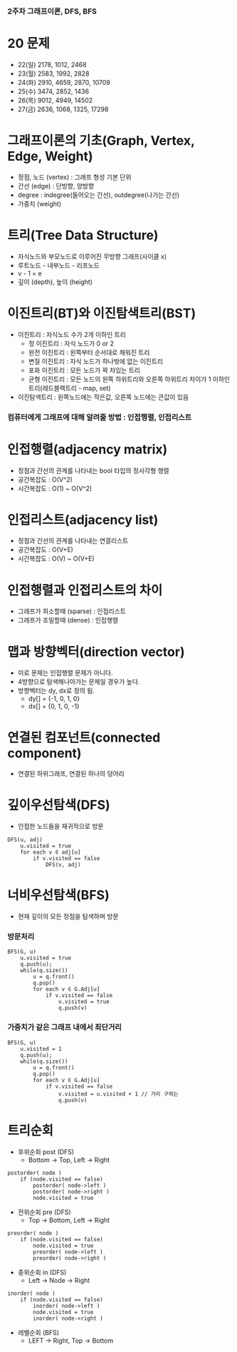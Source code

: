 ### 2주차 그래프이론, DFS, BFS

# 20 문제
- 22(일) 2178, 1012, 2468
- 23(월) 2583, 1992, 2828
- 24(화) 2910, 4659, 2870, 10709
- 25(수) 3474, 2852, 1436
- 26(목) 9012, 4949, 14502
- 27(금) 2636, 1068, 1325, 17298

# 그래프이론의 기초(Graph, Vertex, Edge, Weight)
- 정점, 노드 (vertex) : 그래프 형성 기본 단위
- 간선 (edge) : 단방향, 양방향
- degree : indegree(들어오는 간선), outdegree(나가는 간선)
- 가중치 (weight)

# 트리(Tree Data Structure)
- 자식노드와 부모노드로 이루어진 무방향 그래프(사이클 x)
- 루트노드 - 내부노드 - 리프노드
- v - 1 = e
- 깊이 (depth), 높이 (height)

# 이진트리(BT)와 이진탐색트리(BST)
- 이진트리 : 자식노드 수가 2개 이하인 트리
  - 정 이진트리 : 자식 노드가 0 or 2
  - 완전 이진트리 : 왼쪽부터 순서대로 채워진 트리
  - 변질 이진트리 : 자식 노드가 하나밖에 없는 이진트리
  - 포화 이진트리 : 모든 노드가 꽉 차있는 트리
  - 균형 이진트리 : 모든 노드의 왼쪽 하위트리와 오른쪽 하위트리 차이가 1 이하인 트리(레드블랙트리 - map, set)
- 이진탐색트리 : 왼쪽노드에는 작은값, 오른쪽 노드에는 큰값이 있음

### 컴퓨터에게 그래프에 대해 알려줄 방법 : 인접행렬, 인접리스트
# 인접행렬(adjacency matrix)
- 정점과 간선의 관계를 나타내는 bool 타입의 정사각형 행렬
- 공간복잡도 : O(V^2)
- 시간복잡도 : O(1) ~ O(V^2)

# 인접리스트(adjacency list)
- 정점과 간선의 관계를 나타내는 연결리스트
- 공간복잡도 : O(V+E)
- 시간복잡도 : O(V) ~ O(V+E)

# 인접행렬과 인접리스트의 차이
- 그래프가 희소할때 (sparse) : 인접리스트
- 그래프가 조밀할때 (dense) : 인접행렬

# 맵과 방향벡터(direction vector)
- 미로 문제는 인접행렬 문제가 아니다.
- 4방향으로 탐색해나아가는 문제일 경우가 높다.
- 방향벡터는 dy, dx로 정의 됨.
  - dy[] = {-1, 0, 1, 0}
  - dx[] = {0, 1, 0, -1}

# 연결된 컴포넌트(connected component)
- 연결된 하위그래프, 연결된 하나의 덩어리

# 깊이우선탐색(DFS)
- 인접한 노드들을 재귀적으로 방문
```
DFS(u, adj)
    u.visited = true
    for each v ∈ adj[u]
        if v.visited == false
            DFS(v, adj)
```

# 너비우선탐색(BFS)
- 현재 깊이의 모든 정점을 탐색하며 방문

### 방문처리
```
BFS(G, u)
    u.visited = true
    q.push(u);
    while(q.size()) 
        u = q.front() 
        q.pop()
        for each v ∈ G.Adj[u]
            if v.visited == false
                v.visited = true
                q.push(v) 
```

### 가중치가 같은 그래프 내에서 최단거리
```
BFS(G, u)
    u.visited = 1
    q.push(u);
    while(q.size()) 
        u = q.front() 
        q.pop()
        for each v ∈ G.Adj[u]
            if v.visited == false
                v.visited = u.visited + 1 // 거리 구하는
                q.push(v) 
```
# 트리순회
- 후위순회 post (DFS)
  - Bottom -> Top, Left -> Right 
```
postorder( node )
    if (node.visited == false) 
        postorder( node->left ) 
        postorder( node->right )
        node.visited = true
```
- 전위순회 pre (DFS)
  - Top -> Bottom, Left -> Right
```
preorder( node )
    if (node.visited == false)
        node.visited = true
        preorder( node->left )
        preorder( node->right )
```
- 중위순회 in (DFS)
  - Left -> Node -> Right
```
inorder( node )
    if (node.visited == false) 
        inorder( node->left )
        node.visited = true
        inorder( node->right )
```
- 레벨순회 (BFS)
  - LEFT -> Right, Top -> Bottom
